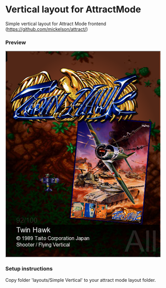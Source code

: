 # Vertical layout for AttractMode
Simple vertical layout for Attract Mode frontend (https://github.com/mickelson/attract/)

### Preview
![Preview](https://github.com/schrdh/AttractLayoutSimpleVertical/raw/master/preview.png)

### Setup instructions
Copy folder 'layouts/Simple Vertical' to your attract mode layout folder.